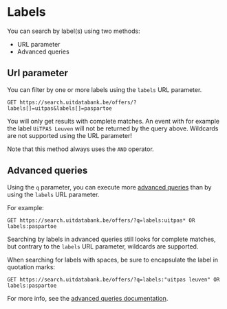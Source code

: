 # Labels

You can search by label\(s\) using two methods:

* URL parameter
* Advanced queries

## Url parameter

You can filter by one or more labels using the `labels` URL parameter.

```
GET https://search.uitdatabank.be/offers/?labels[]=uitpas&labels[]=paspartoe
```

You will only get results with complete matches. An event with for example the label `UiTPAS Leuven` will not be returned by the query above. Wildcards are not supported using the URL parameter!

Note that this method always uses the `AND` operator.

## Advanced queries

Using the `q` parameter, you can execute more [advanced queries](/advanced-queries.md) than by using the `labels` URL parameter.

For example:

```
GET https://search.uitdatabank.be/offers/?q=labels:uitpas* OR labels:paspartoe
```

Searching by labels in advanced queries still looks for complete matches, but contrary to the `labels` URL parameter, wildcards are supported.

When searching for labels with spaces, be sure to encapsulate the label in quotation marks:

```
GET https://search.uitdatabank.be/offers/?q=labels:"uitpas leuven" OR labels:paspartoe
```

For more info, see the [advanced queries documentation](/advanced-queries.md).